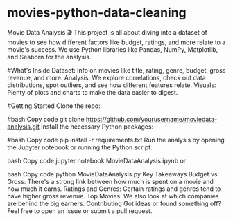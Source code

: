 # movies-python-data-cleaning
Movie Data Analysis 🎬
This project is all about diving into a dataset of movies to see how different factors like budget, ratings, and more relate to a movie's success. We use Python libraries like Pandas, NumPy, Matplotlib, and Seaborn for the analysis.

#What's Inside
Dataset: Info on movies like title, rating, genre, budget, gross revenue, and more.
Analysis: We explore correlations, check out data distributions, spot outliers, and see how different features relate.
Visuals: Plenty of plots and charts to make the data easier to digest.

#Getting Started
Clone the repo:

#bash
Copy code
git clone https://github.com/yourusername/moviedata-analysis.git
Install the necessary Python packages:

#bash
Copy code
pip install -r requirements.txt
Run the analysis by opening the Jupyter notebook or running the Python script:

bash
Copy code
jupyter notebook MovieDataAnalysis.ipynb
or

bash
Copy code
python MovieDataAnalysis.py
Key Takeaways
Budget vs. Gross: There's a strong link between how much is spent on a movie and how much it earns.
Ratings and Genres: Certain ratings and genres tend to have higher gross revenue.
Top Movies: We also look at which companies are behind the big earners.
Contributing
Got ideas or found something off? Feel free to open an issue or submit a pull request.
